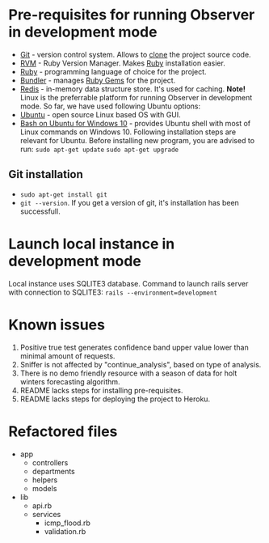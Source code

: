 # Pre-requisites for running Observer in development mode
  * [Git](https://git-scm.com/) - version control system. Allows to [clone](https://git-scm.com/docs/git-clone) the project source code.
  * [RVM](https://rvm.io/) - Ruby Version Manager. Makes [Ruby](https://www.ruby-lang.org/en/) installation easier.
  * [Ruby](https://www.ruby-lang.org/en/) - programming language of choice for the project.
  * [Bundler](https://bundler.io/) - manages [Ruby Gems](https://rubygems.org/gems) for the project.
  * [Redis](https://redis.io/) - in-memory data structure store. It's used for caching.
**Note!** Linux is the preferrable platform for running Observer in development mode. So far, we have used following Ubuntu options:
  * [Ubuntu](https://www.ubuntu.com/download/desktop) - open source Linux based OS with GUI.
  * [Bash on Ubuntu for Windows 10](https://www.windowscentral.com/how-install-bash-shell-command-line-windows-10) - provides Ubuntu shell with most of Linux commands on Windows 10.
Following installation steps are relevant for Ubuntu.
Before installing new program, you are advised to run:
  `sudo apt-get update`
  `sudo apt-get upgrade`
## Git installation
  * `sudo apt-get install git`
  * `git --version`. If you get a version of git, it's installation has been successfull.
# Launch local instance in development mode
Local instance uses SQLITE3 database.
Command to launch rails server with connection to SQLITE3: `rails --environment=development`
# Known issues
  1. Positive true test generates confidence band upper value lower than minimal amount of requests.
  2. Sniffer is not affected by "continue_analysis", based on type of analysis.
  3. There is no demo friendly resource with a season of data for holt winters forecasting algorithm.
  4. README lacks steps for installing pre-requisites.
  5. README lacks steps for deploying the project to Heroku.
# Refactored files
  - app
    - controllers
    - departments
    - helpers
    - models
  - lib
    - api.rb
    - services
      - icmp_flood.rb
      - validation.rb
